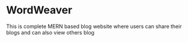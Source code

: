 # WordWeaver
This is complete MERN based blog website where users can share their blogs and can also view others blog
